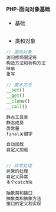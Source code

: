 #### **PHP-面向对象基础**

* 基础

```php

```

* 类和对象

```php
// 面向对象
访问修饰限定符
构造方法和析构方法
继承
重写

// 魔术方法
__set()
__get()
__clone()
__call()

静态工具类
静态成员
类常量  
final关键字

自动加载
自定义加载


// 异常处理
异常的处理
自定义异常
多个catch块

抽象类和接口
抽象类和抽象方法
接口的定义和实现
```



